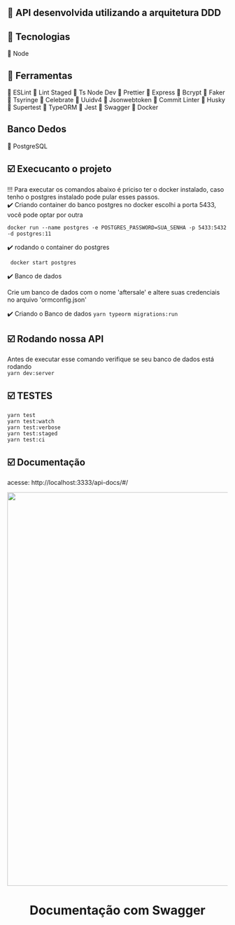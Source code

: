 ## :wrench: API desenvolvida utilizando a arquitetura DDD

## :wrench: Tecnologias
:red_circle: Node

## :wrench: Ferramentas

:large_orange_diamond: ESLint
:large_orange_diamond: Lint Staged
:large_orange_diamond: Ts Node Dev
:large_orange_diamond: Prettier
:large_orange_diamond: Express
:large_orange_diamond: Bcrypt
:large_orange_diamond: Faker
:large_orange_diamond: Tsyringe
:large_orange_diamond: Celebrate
:large_orange_diamond: Uuidv4
:large_orange_diamond: Jsonwebtoken
:large_orange_diamond: Commit Linter
:large_orange_diamond: Husky
:large_orange_diamond: Supertest
:large_orange_diamond: TypeORM
:large_orange_diamond: Jest
:large_orange_diamond: Swagger
:large_orange_diamond: Docker

## Banco Dedos
:paperclip: PostgreSQL


## :ballot_box_with_check: Execucanto o projeto
!!! Para executar os comandos abaixo é priciso ter o docker instalado, caso tenho o postgres instalado pode pular esses passos.
</br>
:heavy_check_mark: Criando container do banco postgres no docker
 escolhi a porta 5433, você pode optar por outra
<br>

``` docker run --name postgres -e POSTGRES_PASSWORD=SUA_SENHA -p 5433:5432 -d postgres:11 ```

:heavy_check_mark: rodando o container do postgres
<br>

```  docker start postgres ```


:heavy_check_mark: Banco de dados
<p> Crie um banco de dados com o nome 'aftersale' e altere suas credenciais no arquivo 'ormconfig.json' </p>

:heavy_check_mark: Criando o Banco de dados
``` yarn typeorm migrations:run ```

## :ballot_box_with_check: Rodando nossa API
Antes de executar esse comando verifique se seu banco de dados está rodando  </br>
``` yarn dev:server ``` 

## :ballot_box_with_check: TESTES
``` yarn test ``` </br>
``` yarn test:watch ``` </br>
``` yarn test:verbose ``` </br>
``` yarn test:staged ``` </br>
``` yarn test:ci ``` </br>


## :ballot_box_with_check: Documentação 
 acesse: http://localhost:3333/api-docs/#/ 
<br>

<div align="center" , dis>
<img width="900px" src="./img/doc.png">
    <h1 align="center">
        Documentação com Swagger
    </h1>
</div>